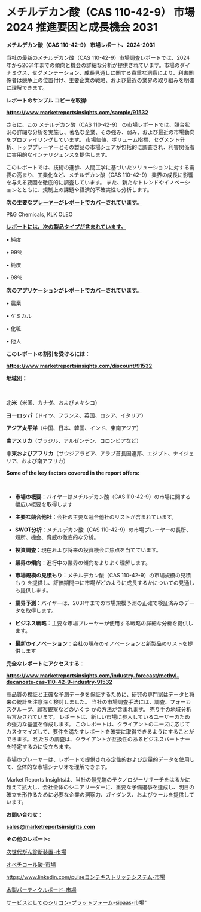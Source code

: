 # メチルデカン酸（CAS 110-42-9） 市場 2024 推進要因と成長機会 2031

<strong>メチルデカン酸（CAS 110-42-9） 市場レポート、2024-2031</strong>

当社の最新のメチルデカン酸（CAS 110-42-9）市場調査レポートでは、2024年から2031年までの傾向と機会の詳細な分析が提供されています。市場のダイナミクス、セグメンテーション、成長見通しに関する貴重な洞察により、利害関係者は競争上の位置付け、主要企業の戦略、および最近の業界の取り組みを明確に理解できます。



<strong>レポートのサンプル コピーを取得:</strong> <a href=https://www.marketreportsinsights.com/sample/91532>

<strong><u>https://www.marketreportsinsights.com/sample/91532</u></strong></a>

さらに、この メチルデカン酸（CAS 110-42-9） の市場レポートでは、競合状況の詳細な分析を実施し、著名な企業、その強み、弱み、および最近の市場動向をプロファイリングしています。 市場価値、ボリューム指標、セグメント分析、トッププレーヤーとその製品の市場シェアが包括的に調査され、利害関係者に実用的なインテリジェンスを提供します。

このレポートでは、技術の進歩、人間工学に基づいたソリューションに対する需要の高まり、工業化など、メチルデカン酸（CAS 110-42-9） 業界の成長に影響を与える要因を徹底的に調査しています。 また、新たなトレンドやイノベーションとともに、規制上の課題や経済的不確実性も分析します。



<strong><u>次の主要なプレーヤーがレポートでカバーされています。</u></strong>

P&G Chemicals, KLK OLEO



<strong><u><b>レポートには、次の製品タイプが含まれています。</b></u></strong>

• 純度

• 99％

• 純度

• 98％



<strong><u><b>次のアプリケーションがレポートでカバーされています。</b></u></strong>

• 農業

• ケミカル

• 化粧

• 他人



<strong><b>このレポートの割引を受けるには：</b></strong>

<a href=https://www.marketreportsinsights.com/discount/91532>

<strong><u>https://www.marketreportsinsights.com/discount/91532</u></strong></a>



<strong>地域別：</strong>

<strong> </strong>



<strong>北米</strong>（米国、カナダ、およびメキシコ）



<strong>ヨーロッパ</strong>（ドイツ、フランス、英国、ロシア、イタリア）



<strong>アジア太平洋</strong>（中国、日本、韓国、インド、東南アジア）



<strong>南アメリカ</strong>（ブラジル、アルゼンチン、コロンビアなど）



<strong>中東およびアフリカ</strong>（サウジアラビア、アラブ首長国連邦、エジプト、ナイジェリア、および南アフリカ）



<strong>Some of the key factors covered in the report offers:</strong>

<strong> </strong>
<ul>
  <li>

<strong>市場の概要</strong>：バイヤーはメチルデカン酸（CAS 110-42-9）の市場に関する幅広い概要を取得します</li>
  <li>

<strong>主要な競合他社</strong>：会社の主要な競合他社のリストが含まれています。</li>
  <li>

<strong>SWOT分析</strong>：メチルデカン酸（CAS 110-42-9）の市場プレーヤーの長所、短所、機会、脅威の徹底的な分析。</li>
  <li>

<strong>投資調査</strong>：現在および将来の投資機会に焦点を当てています。</li>
  <li>

<strong>業界の傾向</strong>：進行中の業界の傾向をよりよく理解します。</li>
  <li>

<strong>市場規模の見積もり</strong>：メチルデカン酸（CAS 110-42-9）の市場規模の見積もり を提供し、評価期間中に市場がどのように成長するかについての見通しも提供します。</li>
  <li>

<strong>業界予測</strong>：バイヤーは、2031年までの市場規模予測の正確で検証済みのデータを取得します。</li>
  <li>

<strong>ビジネス戦略</strong>：主要な市場プレーヤーが使用する戦略の詳細な分析を提供します。</li>
  <li>

<strong>最新のイノベーション</strong>：会社の現在のイノベーションと新製品のリストを提供します</li>
</ul>


<strong>完全なレポートにアクセスする</strong>：

<a href=https://www.marketreportsinsights.com/industry-forecast/methyl-decanoate-cas-110-42-9-industry-91532>

<strong><u>https://www.marketreportsinsights.com/industry-forecast/methyl-decanoate-cas-110-42-9-industry-91532</u></strong></a>

高品質の検証と正確な予測データを保証するために、研究の専門家はデータと将来の統計を注意深く検討しました。 当社の市場調査手法には、調査、フォーカスグループ、顧客観察などのいくつ かの方法が含まれます。 売り手の地域分析も言及されています。 レポートは、新しい市場に参入しているユーザーのための強力な基盤を作成します。 このレポートは、クライアントのニーズに応じてカスタマイズして、要件を満たすレポートを確実に取得できるようにすることができます。 私たちの調査は、クライアントが互換性のあるビジネスパートナーを特定するのに役立ちます。

市場のプレーヤーは、レポートで提供される定性的および定量的データを使用して、全体的な市場シナリオを理解できます。

Market Reports Insightsは、当社の最先端のテクノロジーリサーチをはるかに超えて拡大し、会社全体のシニアリーダーに、重要な予備選挙を達成し、明日の確立を形作るために必要な企業の洞察力、ガイダンス、およびツールを提供しています。



<strong><b>お問い合わせ</b></strong>：

<a href=mailto:sales@marketreportsinsights.com>

<strong><u>sales@marketreportsinsights.com</u></strong></a>



<strong>その他のレポート:</strong>

<a href=https://www.linkedin.com/pulse/次世代がん診断装置-市場-2023-総合分析と事業成長戦略-2030-pr-news-hub-waikf/>次世代がん診断装置-市場</a>

<a href=https://www.linkedin.com/pulse/オベチコール酸-市場-2023-総合分析と事業成長戦略-2030-pr-news-hub-dqw4f/>オベチコール酸-市場</a>

<a href=https://www.linkedin.com/pulseコンテキストリッチシステム-市場-2030-年までの需要に焦点を当てた-2023-fdbrf/>https://www.linkedin.com/pulseコンテキストリッチシステム-市場</a>

<a href=https://www.linkedin.com/pulse/木製パーティクルボード-市場-2023-新興市場-将来の動向と市場需要-2030-pr-news-hub-rbr8f/>木製パーティクルボード-市場</a>

<a href=https://www.linkedin.com/pulse/サービスとしてのシリコン-プラットフォーム-sipaas-市場-2023-g6rnf/>サービスとしてのシリコン-プラットフォーム-sipaas-市場</a>"

